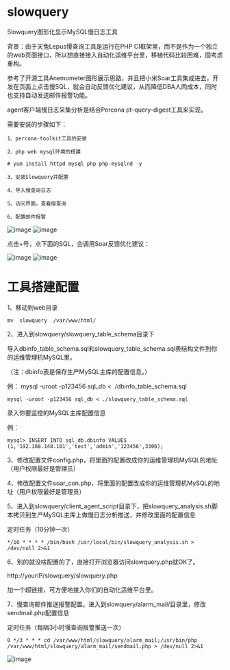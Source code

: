 # slowquery
Slowquery图形化显示MySQL慢日志工具

背景：由于天兔Lepus慢查询工具是运行在PHP CI框架里，而不是作为一个独立的web页面接口，所以想直接接入自动化运维平台里，移植代码比较困难，固考虑重构。

参考了开源工具Anemometer图形展示思路，并且把小米Soar工具集成进去，开发在页面上点击慢SQL，就会自动反馈优化建议，从而降低DBA人肉成本，同时也支持自动发送邮件报警功能。

agent客户端慢日志采集分析是结合Percona pt-query-digest工具来实现。

需要安装的步骤如下：

    1、percona-toolkit工具的安装
    
    2、php web mysql环境的搭建
    
    # yum install httpd mysql php php-mysqlnd -y
    
    3、安装Slowquery并配置
    
    4、导入慢查询日志
    
    5、访问界面，查看慢查询
    
    6、配置邮件报警
    
![image](https://dbaplus.cn/uploadfile/2019/0320/20190320101709165.jpg)
![image](https://dbaplus.cn/uploadfile/2019/0320/20190320101724428.jpg)

点击+号，点下面的SQL，会调用Soar反馈优化建议：

![image](https://dbaplus.cn/uploadfile/2019/0320/20190320101739345.png)
![image](https://dbaplus.cn/uploadfile/2019/0320/20190320101808544.jpg)

# 工具搭建配置

1、移动到web目录

    mv  slowquery  /var/www/html/

2、进入到slowquery/slowquery_table_schema目录下

导入dbinfo_table_schema.sql和slowquery_table_schema.sql表结构文件到你的运维管理机MySQL里。

（注：dbinfo表是保存生产MySQL主库的配置信息。）

例：
    mysql -uroot -p123456 sql_db < ./dbinfo_table_schema.sql

    mysql -uroot -p123456 sql_db < ./slowquery_table_schema.sql 

录入你要监控的MySQL主库配置信息

例：

    mysql> INSERT INTO sql_db.dbinfo VALUES (1,'192.168.148.101','test','admin','123456',3306);

3、修改配置文件config.php，将里面的配置改成你的运维管理机MySQL的地址（用户权限最好是管理员）

4、修改配置文件soar_con.php，将里面的配置改成你的运维管理机MySQL的地址（用户权限最好是管理员）

5、进入到slowquery/client_agent_script目录下，把slowquery_analysis.sh脚本拷贝到生产MySQL主库上做慢日志分析推送，并修改里面的配置信息

定时任务（10分钟一次）

    */10 * * * * /bin/bash /usr/local/bin/slowquery_analysis.sh > /dev/null 2>&1

6、别的就没啥配置的了，直接打开浏览器访问slowquery.php就OK了。

http://yourIP/slowquery/slowquery.php

加一个超链接，可方便地接入你们的自动化运维平台里。

7、慢查询邮件推送报警配置。进入到slowquery/alarm_mail/目录里，修改sendmail.php配置信息

定时任务（每隔3小时慢查询报警推送一次）

    0 */3 * * * cd /var/www/html/slowquery/alarm_mail;/usr/bin/php  /var/www/html/slowquery/alarm_mail/sendmail.php > /dev/null 2>&1

![image](https://dbaplus.cn/uploadfile/2019/0320/20190320101826150.jpg)
